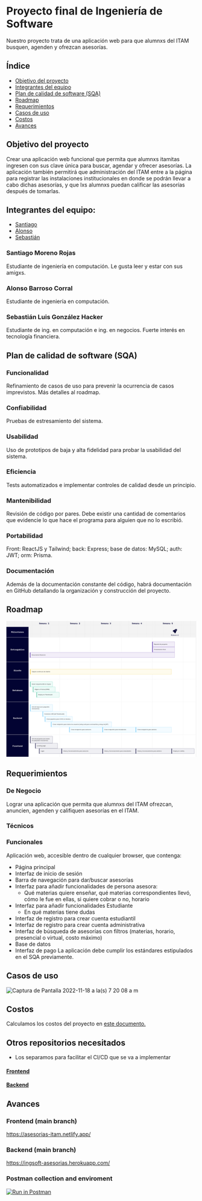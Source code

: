 # Proyecto final de Ingeniería de Software
Nuestro proyecto trata de una aplicación web para que alumnxs del ITAM busquen, agenden y ofrezcan asesorías. 

## Índice
- [Objetivo del proyecto](https://github.com/chimchars/ingsoft#Objetivo-del-proyecto)
- [Integrantes del equipo](https://github.com/chimchars/ingsoft#Integrantes-del-equipo)
- [Plan de calidad de software (SQA)](https://github.com/chimchars/ingsoft#Plan-de-calidad-de-software-sqa)
- [Roadmap](https://github.com/chimchars/ingsoft#Roadmap)
- [Requerimientos](https://github.com/chimchars/ingsoft#Requerimientos)
- [Casos de uso](https://github.com/chimchars/ingsoft#Casos-de-uso)
- [Costos](https://github.com/chimchars/ingsoft#Costos)
- [Avances](https://github.com/chimchars/ingsoft#Avances)

## Objetivo del proyecto 
Crear una aplicación web funcional que permita que alumnxs itamitas ingresen con sus clave única para buscar, agendar y ofrecer asesorías.  La aplicación también permitirá que administración del ITAM entre a la página para registrar las instalaciones institucionales en donde se podrán llevar a cabo dichas asesorías, y que lxs alumnxs puedan calificar las asesorías después de tomarlas.

## Integrantes del equipo:
- [Santiago](https://github.com/chimchars/ingsoft#Santiago-Moreno-Rojas)
- [Alonso](https://github.com/chimchars/ingsoft#Alonso-Barroso-Corral)
- [Sebastián](https://github.com/chimchars/ingsoft#Sebastián-Luis-González-Hacker)

### Santiago Moreno Rojas 
Estudiante de ingeniería en computación. Le gusta leer y estar con sus amigxs.

### Alonso Barroso Corral
Estudiante de ingeniería en computación.

### Sebastián Luis González Hacker
Estudiante de ing. en computación e ing. en negocios. Fuerte interés en tecnología financiera.

## Plan de calidad de software (SQA)
### Funcionalidad
Refinamiento de casos de uso para prevenir la ocurrencia de casos imprevistos. Más detalles al roadmap.
### Confiabilidad
Pruebas de estresamiento del sistema. 
### Usabilidad
Uso de prototipos de baja y alta fidelidad para probar la usabilidad del sistema. 
### Eficiencia
Tests automatizados e implementar controles de calidad desde un principio.
### Mantenibilidad
Revisión de código por pares. Debe existir una cantidad de comentarios que evidencie lo que hace el programa para alguien que no lo escribió.
### Portabilidad 
Front: ReactJS y Tailwind; back: Express; base de datos: MySQL; auth: JWT; orm: Prisma.
### Documentación 
Además de la documentación constante del código, habrá documentación en GitHub detallando la organización y construcción del proyecto.

## Roadmap
![alt text](https://github.com/chimchars/ingsoft/blob/main/readmeImgs/roadmap.png)

## Requerimientos
### De Negocio 
Lograr una aplicación que permita que alumnxs del ITAM ofrezcan, anuncien, agenden y califiquen asesorías en el ITAM. 
### Técnicos
### Funcionales
Aplicación web, accesible dentro de cualquier browser, que contenga:
- Página principal
- Interfaz de inicio de sesión
- Barra de navegación para dar/buscar asesorías
- Interfaz para añadir funcionalidades de persona asesora:
  - Qué materias quiere enseñar, qué materias correspondientes llevó, cómo le fue en ellas, si quiere cobrar o no, horario
- Interfaz para añadir funcionalidades Estudiante 
  - En qué materias tiene dudas
- Interfaz de registro para crear cuenta estudiantil
- Interfaz de registro para crear cuenta administrativa
- Interfaz de búsqueda de asesorías con filtros (materias, horario, presencial o virtual, costo máximo)
- Base de datos
- Interfaz de pago
La aplicación debe cumplir los estándares estipulados en el SQA previamente.


## Casos de uso
![Captura de Pantalla 2022-11-18 a la(s) 7 20 08 a m](https://user-images.githubusercontent.com/47926338/202714492-991d4b3b-e445-4e6a-8d7f-0155f905930d.png)

## Costos
Calculamos los costos del proyecto en [este documento.](https://docs.google.com/spreadsheets/d/1VyvFcyO7h51ESQJbOq1LToGsr4ErrPnfKpyfbs28pO0/edit?usp=sharing)

## Otros repositorios necesitados
- Los separamos para facilitar el CI/CD que se va a implementar

#### [Frontend](https://github.com/alonsobarrosoc/IngSoftFront)

#### [Backend](https://github.com/alonsobarrosoc/IngSoftBack)

## Avances
### Frontend (main branch)
https://asesorias-itam.netlify.app/
### Backend (main branch)
https://ingsoft-asesorias.herokuapp.com/
### Postman collection and enviroment
[![Run in Postman](https://run.pstmn.io/button.svg)](https://app.getpostman.com/run-collection/47ffb54a75d34be27911?action=collection%2Fimport#?env%5BIngSoftv1%5D=W3sia2V5IjoiYmFzZVVybCIsInZhbHVlIjoiaHR0cHM6Ly9pbmdzb2Z0LWFzZXNvcmlhcy5oZXJva3VhcHAuY29tL2FwaSIsImVuYWJsZWQiOnRydWUsInR5cGUiOiJkZWZhdWx0Iiwic2Vzc2lvblZhbHVlIjoiaHR0cHM6Ly9pbmdzb2Z0LWFzZXNvcmlhcy5oZXJva3VhcHAuY29tL2FwaSIsInNlc3Npb25JbmRleCI6MH1d)





